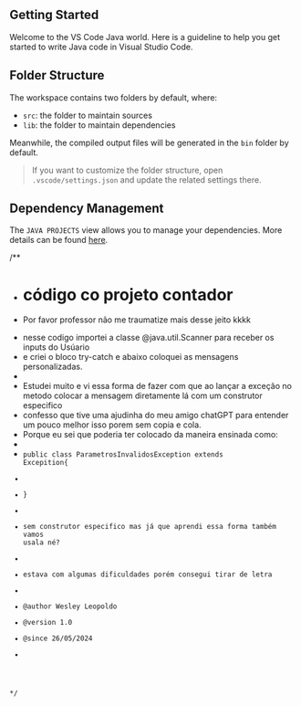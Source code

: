 ## Getting Started

Welcome to the VS Code Java world. Here is a guideline to help you get started to write Java code in Visual Studio Code.

## Folder Structure

The workspace contains two folders by default, where:

- `src`: the folder to maintain sources
- `lib`: the folder to maintain dependencies

Meanwhile, the compiled output files will be generated in the `bin` folder by default.

> If you want to customize the folder structure, open `.vscode/settings.json` and update the related settings there.

## Dependency Management

The `JAVA PROJECTS` view allows you to manage your dependencies. More details can be found [here](https://github.com/microsoft/vscode-java-dependency#manage-dependencies).

/**
 * <h1>código co projeto contador</h1>
 * <p>Por favor professor não me traumatize mais desse jeito kkkk
 * nesse codigo importei a classe @java.util.Scanner para receber os inputs do Usúario
 * e criei o bloco try-catch e abaixo coloquei as mensagens personalizadas.
 * 
 * Estudei muito e vi essa forma de fazer com que ao lançar a exceção no metodo colocar a mensagem diretamente lá com um construtor especifico
 * confesso que tive uma ajudinha do meu amigo chatGPT para entender um pouco melhor isso porem sem copia e cola.
 * Porque eu sei que poderia ter colocado da maneira ensinada como:
 * 
 * <code>public class ParametrosInvalidosException extends Excepition{
 * 
 * }
 * 
 * sem construtor especifico mas já que aprendi essa forma também vamos usala né?
 * 
 * estava com algumas dificuldades porém consegui tirar de letra
 * 
 * @author Wesley Leopoldo
 * @version 1.0
 * @since 26/05/2024
 * 
 */
